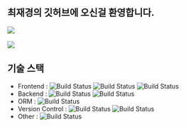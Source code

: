 ## 최재경의 깃허브에 오신걸 환영합니다.
<img src="https://github-readme-stats.vercel.app/api/top-langs/?username=hicjk&layout=compact"><br><br>
<img src="https://github-readme-stats.vercel.app/api?username=hicjk&show_icons=true">

## 기술 스택
- Frontend : ![Build Status](https://img.shields.io/badge/HTML-E34F26?logo=html5&logoColor=white) ![Build Status](https://img.shields.io/badge/CSS-1572B6?logo=css3&logoColor=white) ![Build Status](https://img.shields.io/badge/javascript-F7DF1E?logo=javascript&logoColor=white)
- Backend : ![Build Status](https://img.shields.io/badge/C%23-blue?logo=dotnet) ![Build Status](https://img.shields.io/badge/ASP.NET%20Core-18c6ff)
-  ORM : ![Build Status](https://img.shields.io/badge/EF%20Core-blueviolet)
-  Version Control : ![Build Status](https://img.shields.io/badge/Git-F05032?logo=git&logoColor=white) ![Build Status](https://img.shields.io/badge/Github-black?logo=github&logoColor=white)
-  Other : ![Build Status](https://img.shields.io/badge/Swagger-85EA2D?logo=swagger&logoColor=white)
